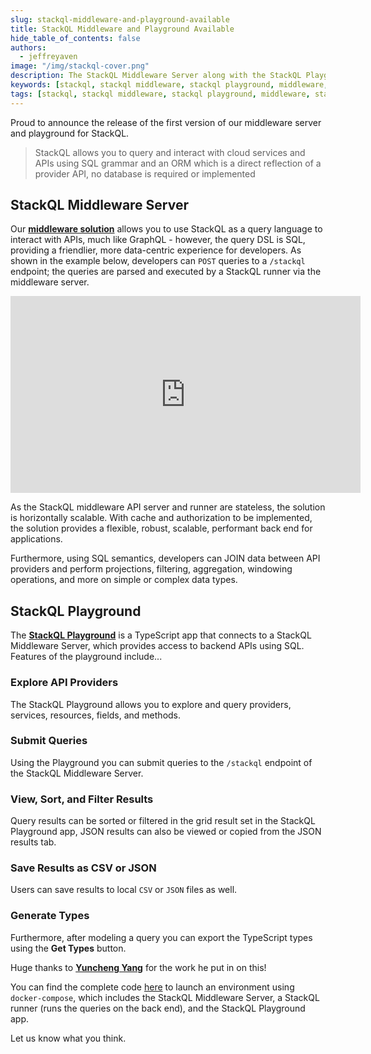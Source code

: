 ```yaml
---
slug: stackql-middleware-and-playground-available
title: StackQL Middleware and Playground Available
hide_table_of_contents: false
authors:	
  - jeffreyaven
image: "/img/stackql-cover.png"
description: The StackQL Middleware Server along with the StackQL Playground App allow users to explore and query resources from API providers using SQL.
keywords: [stackql, stackql middleware, stackql playground, middleware, stackql provider registry, multicloud, asset management, cloud security]
tags: [stackql, stackql middleware, stackql playground, middleware, stackql provider registry, multicloud, asset management, cloud security]
---
```


Proud to announce the release of the first version of our middleware server and playground for StackQL.  

> StackQL allows you to query and interact with cloud services and APIs using SQL grammar and an ORM which is a direct reflection of a provider API, no database is required or implemented  

## StackQL Middleware Server

Our [__middleware solution__](https://github.com/stackql/stackql-middleware) allows you to use StackQL as a query language to interact with APIs, much like GraphQL - however, the query DSL is SQL, providing a friendlier, more data-centric experience for developers.  As shown in the example below, developers can `POST` queries to a `/stackql` endpoint; the queries are parsed and executed by a StackQL runner via the middleware server.  

<iframe width="560" height="315" src="https://www.youtube.com/embed/IQ5UdKDsizQ" title="YouTube video player" frameborder="0" allow="accelerometer; autoplay; clipboard-write; encrypted-media; gyroscope; picture-in-picture" allowfullscreen></iframe>

As the StackQL middleware API server and runner are stateless, the solution is horizontally scalable.  With cache and authorization to be implemented, the solution provides a flexible, robust, scalable, performant back end for applications.  

Furthermore, using SQL semantics, developers can JOIN data between API providers and perform projections, filtering, aggregation, windowing operations, and more on simple or complex data types.  

## StackQL Playground

The [__StackQL Playground__](https://github.com/stackql/stackql-playground) is a TypeScript app that connects to a StackQL Middleware Server, which provides access to backend APIs using SQL.  Features of the playground include...  

### Explore API Providers

The StackQL Playground allows you to explore and query providers, services, resources, fields, and methods. 

### Submit Queries

Using the Playground you can submit queries to the `/stackql` endpoint of the StackQL Middleware Server.  

### View, Sort, and Filter Results

Query results can be sorted or filtered in the grid result set in the StackQL Playground app, JSON results can also be viewed or copied from the JSON results tab.  

### Save Results as CSV or JSON

Users can save results to local `CSV` or `JSON` files as well.  

### Generate Types

Furthermore, after modeling a query you can export the TypeScript types using the __Get Types__ button.

Huge thanks to [__Yuncheng Yang__](https://github.com/FabioYyc) for the work he put in on this!  

You can find the complete code [here](https://github.com/stackql/stackql-middleware/blob/main/demo.sh) to launch an environment using `docker-compose`, which includes the StackQL Middleware Server, a StackQL runner (runs the queries on the back end), and the StackQL Playground app.  

Let us know what you think.  
